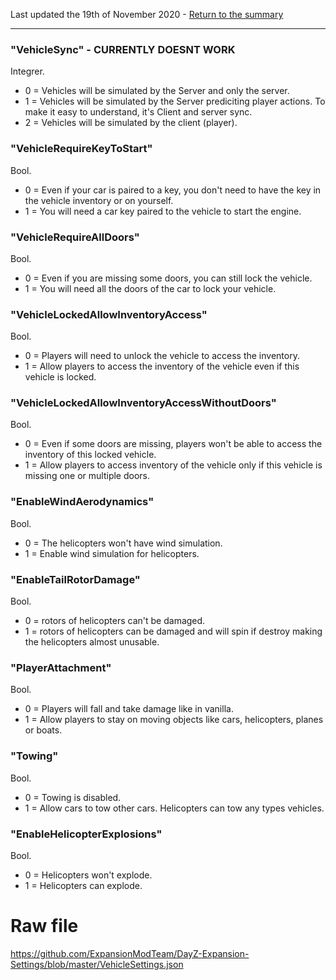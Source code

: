 Last updated the 19th of November 2020 - [Return to the summary](https://github.com/salutesh/DayZ-Expansion-Scripts/wiki/%5BServer-Hosting%5D-Server-settings/)

***

### "VehicleSync" - **CURRENTLY DOESNT WORK**
Integrer.
- 0 = Vehicles will be simulated by the Server and only the server.
- 1 = Vehicles will be simulated by the Server prediciting player actions. To make it easy to understand, it's Client and server sync. 
- 2 = Vehicles will be simulated by the client (player).

### "VehicleRequireKeyToStart"
Bool.
- 0 = Even if your car is paired to a key, you don't need to have the key in the vehicle inventory or on yourself.
- 1 = You will need a car key paired to the vehicle to start the engine.

### "VehicleRequireAllDoors"
Bool.
- 0 = Even if you are missing some doors, you can still lock the vehicle.
- 1 = You will need all the doors of the car to lock your vehicle.

### "VehicleLockedAllowInventoryAccess"
Bool.
- 0 = Players will need to unlock the vehicle to access the inventory.
- 1 = Allow players to access the inventory of the vehicle even if this vehicle is locked.

### "VehicleLockedAllowInventoryAccessWithoutDoors"
Bool.
- 0 = Even if some doors are missing, players won't be able to access the inventory of this locked vehicle.
- 1 = Allow players to access inventory of the vehicle only if this vehicle is missing one or multiple doors.

### "EnableWindAerodynamics"
Bool.
- 0 = The helicopters won't have wind simulation.
- 1 = Enable wind simulation for helicopters.

### "EnableTailRotorDamage"
Bool.
- 0 = rotors of helicopters can't be damaged.
- 1 = rotors of helicopters can be damaged and will spin if destroy making the helicopters almost unusable.

### "PlayerAttachment"
Bool.
- 0 = Players will fall and take damage like in vanilla.
- 1 = Allow players to stay on moving objects like cars, helicopters, planes or boats.

### "Towing"
Bool.
- 0 = Towing is disabled.
- 1 = Allow cars to tow other cars. Helicopters can tow any types vehicles.

### "EnableHelicopterExplosions"
Bool.
- 0 = Helicopters won't explode.
- 1 = Helicopters can explode.

# Raw file

https://github.com/ExpansionModTeam/DayZ-Expansion-Settings/blob/master/VehicleSettings.json